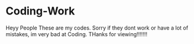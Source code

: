 # Coding-Work

Heyy People 
These are my codes. Sorry if they dont work or have a lot of mistakes, im very bad at Coding.
THanks for viewing!!!!!!!
